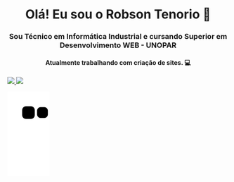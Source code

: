 <h1 align="center">Olá! Eu sou o Robson Tenorio 👋</h1>

<h3 align="center">Sou Técnico em Informática Industrial e cursando Superior em Desenvolvimento WEB - UNOPAR</h3>

<h4 align="center">Atualmente trabalhando com criação de sites. 💻</h4>

<div>
  <a href="https://github.com/rtenorioh">
  <img height="180em" src="https://github-readme-stats.vercel.app/api?username=rtenorioh&show_icons=true&theme=chartreuse-dark&include_all_commits=true&count_private=true" />
  <img height="180em" src="https://github-readme-stats.vercel.app/api/top-langs/?username=rtenorioh&layout=compact&langs_count=16&theme=chartreuse-dark" />
<div>
  
  ![Snake animation](https://github.com/rtenorioh/rtenorioh/blob/output/github-contribution-grid-snake.svg)
